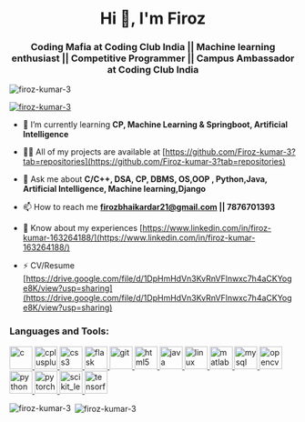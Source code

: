 <h1 align="center">Hi 👋, I'm Firoz</h1>
<h3 align="center">   Coding Mafia at Coding Club India   ||   Machine learning enthusiast     ||    Competitive Programmer     ||     
                                                 Campus Ambassador at Coding Club India </h3>

<p align="left"> <img src="https://komarev.com/ghpvc/?username=firoz-kumar-3&label=Profile%20views&color=0e75b6&style=flat" alt="firoz-kumar-3" /> </p>

<p align="left"> <a href="https://github.com/ryo-ma/github-profile-trophy"><img src="https://github-profile-trophy.vercel.app/?username=firoz-kumar-3" alt="firoz-kumar-3" /></a> </p>

- 🌱 I’m currently learning **CP, Machine Learning & Springboot, Artificial Intelligence**

- 👨‍💻 All of my projects are available at [https://github.com/Firoz-kumar-3?tab=repositories](https://github.com/Firoz-kumar-3?tab=repositories)
 
- 💬 Ask me about **C/C++, DSA, CP, DBMS, OS,OOP , Python,Java, Artificial Intelligence, Machine learning,Django**

- 📫 How to reach me **firozbhaikardar21@gmail.com || 7876701393**

- 📄 Know about my experiences [https://www.linkedin.com/in/firoz-kumar-163264188/](https://www.linkedin.com/in/firoz-kumar-163264188/)

- ⚡ CV/Resume  [https://drive.google.com/file/d/1DpHmHdVn3KvRnVFlnwxc7h4aCKYoge8K/view?usp=sharing](https://drive.google.com/file/d/1DpHmHdVn3KvRnVFlnwxc7h4aCKYoge8K/view?usp=sharing)
 

<h3 align="left">Languages and Tools:</h3>
<p align="left"> <a href="https://www.cprogramming.com/" target="_blank"> <img src="https://devicons.github.io/devicon/devicon.git/icons/c/c-original.svg" alt="c" width="40" height="40"/> </a> <a href="https://www.w3schools.com/cpp/" target="_blank"> <img src="https://devicons.github.io/devicon/devicon.git/icons/cplusplus/cplusplus-original.svg" alt="cplusplus" width="40" height="40"/> </a> <a href="https://www.w3schools.com/css/" target="_blank"> <img src="https://devicons.github.io/devicon/devicon.git/icons/css3/css3-original-wordmark.svg" alt="css3" width="40" height="40"/> </a> <a href="https://flask.palletsprojects.com/" target="_blank"> <img src="https://www.vectorlogo.zone/logos/pocoo_flask/pocoo_flask-icon.svg" alt="flask" width="40" height="40"/> </a> <a href="https://git-scm.com/" target="_blank"> <img src="https://www.vectorlogo.zone/logos/git-scm/git-scm-icon.svg" alt="git" width="40" height="40"/> </a> <a href="https://www.w3.org/html/" target="_blank"> <img src="https://devicons.github.io/devicon/devicon.git/icons/html5/html5-original-wordmark.svg" alt="html5" width="40" height="40"/> </a> <a href="https://www.java.com" target="_blank"> <img src="https://devicons.github.io/devicon/devicon.git/icons/java/java-original-wordmark.svg" alt="java" width="40" height="40"/> </a> <a href="https://www.linux.org/" target="_blank"> <img src="https://devicons.github.io/devicon/devicon.git/icons/linux/linux-original.svg" alt="linux" width="40" height="40"/> </a> <a href="https://www.mathworks.com/" target="_blank"> <img src="https://raw.githubusercontent.com/simple-icons/simple-icons/master/icons/mathworks.svg" alt="matlab" width="40" height="40"/> </a> <a href="https://www.mysql.com/" target="_blank"> <img src="https://devicons.github.io/devicon/devicon.git/icons/mysql/mysql-original-wordmark.svg" alt="mysql" width="40" height="40"/> </a> <a href="https://opencv.org/" target="_blank"> <img src="https://www.vectorlogo.zone/logos/opencv/opencv-icon.svg" alt="opencv" width="40" height="40"/> </a> <a href="https://www.python.org" target="_blank"> <img src="https://devicons.github.io/devicon/devicon.git/icons/python/python-original.svg" alt="python" width="40" height="40"/> </a> <a href="https://pytorch.org/" target="_blank"> <img src="https://www.vectorlogo.zone/logos/pytorch/pytorch-icon.svg" alt="pytorch" width="40" height="40"/> </a> <a href="https://scikit-learn.org/" target="_blank"> <img src="https://upload.wikimedia.org/wikipedia/commons/0/05/Scikit_learn_logo_small.svg" alt="scikit_learn" width="40" height="40"/> </a> <a href="https://www.tensorflow.org" target="_blank"> <img src="https://www.vectorlogo.zone/logos/tensorflow/tensorflow-icon.svg" alt="tensorflow" width="40" height="40"/> </a> </p>

<p><img align="left" src="https://github-readme-stats.vercel.app/api/top-langs?username=firoz-kumar-3&show_icons=true&locale=en&layout=compact" alt="firoz-kumar-3" /></p>

<p>&nbsp;<img align="center" src="https://github-readme-stats.vercel.app/api?username=firoz-kumar-3&show_icons=true&locale=en" alt="firoz-kumar-3" /></p>
